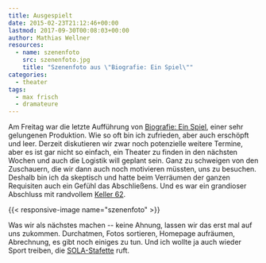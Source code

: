 ```yaml
---
title: Ausgespielt
date: 2015-02-23T21:12:46+00:00
lastmod: 2017-09-30T00:08:03+00:00
author: Mathias Wellner
resources:
  - name: szenenfoto
    src: szenenfoto.jpg
    title: "Szenenfoto aus \"Biografie: Ein Spiel\""
categories:
  - theater
tags:
  - max frisch
  - dramateure
---
```

Am Freitag war die letzte Aufführung von [Biografie: Ein Spiel](http://dramateure.ch/wordpress/produktionen/biografie-ein-spiel/), einer sehr gelungenen Produktion. Wie so oft bin ich zufrieden, aber auch erschöpft und leer. Derzeit diskutieren wir zwar noch potenzielle weitere Termine, aber es ist gar nicht so einfach, ein Theater zu finden in den nächsten Wochen und auch die Logistik will geplant sein. Ganz zu schweigen von den Zuschauern, die wir dann auch noch motivieren müssten, uns zu besuchen. Deshalb bin ich da skeptisch und hatte beim Verräumen der ganzen Requisiten auch ein Gefühl das Abschließens. Und es war ein grandioser Abschluss mit randvollem [Keller 62](http://keller62.ch/). 

<!--more-->

{{< responsive-image name="szenenfoto" >}}

Was wir als nächstes machen -- keine Ahnung, lassen wir das erst mal auf uns zukommen. Durchatmen, Fotos sortieren, Homepage aufräumen, Abrechnung, es gibt noch einiges zu tun. Und ich wollte ja auch wieder Sport treiben, die [SOLA-Stafette](https://de.wikipedia.org/wiki/SOLA-Stafette) ruft.